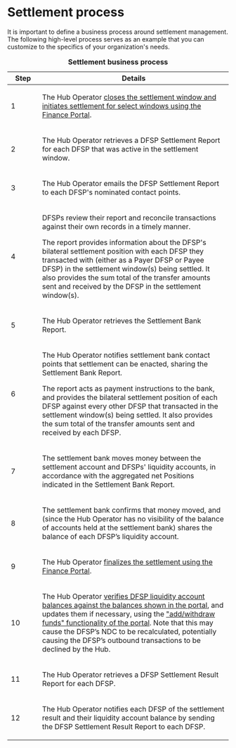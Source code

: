 # Settlement process

It is important to define a business process around settlement management. The following high-level process serves as an example that you can customize to the specifics of your organization's needs.

<table>
<caption><strong>Settlement business process</strong></caption>
<colgroup>
<col style="width: 14%" />
<col style="width: 85%" />
</colgroup>
<thead>
<tr class="header">
<th>Step</th>
<th>Details</th>
</tr>
</thead>
<tbody>
<tr class="odd">
<td><p>1</p></td>
<td><p>The Hub Operator <a href="settling.html">closes the settlement window and initiates settlement for select windows using the Finance Portal</a>.</p></td>
</tr>
<tr class="even">
<td><p>2</p></td>
<td><p>The Hub Operator retrieves a DFSP Settlement Report for each DFSP that was active in the settlement window.</p></td>
</tr>
<tr class="odd">
<td><p>3</p></td>
<td><p>The Hub Operator emails the DFSP Settlement Report to each DFSP's nominated contact points.</p></td>
</tr>
<tr class="even">
<td><p>4</p></td>
<td><p>DFSPs review their report and reconcile transactions against their own records in a timely manner.</p>
<p>The report provides information about the DFSP's bilateral settlement position with each DFSP they transacted with (either as a Payer DFSP or Payee DFSP) in the settlement window(s) being settled. It also provides the sum total of the transfer amounts sent and received by the DFSP in the settlement window(s).</p></td>
</tr>
<tr class="odd">
<td><p>5</p></td>
<td><p>The Hub Operator retrieves the Settlement Bank Report.</p></td>
</tr>
<tr class="even">
<td><p>6</p></td>
<td><p>The Hub Operator notifies settlement bank contact points that settlement can be enacted, sharing the Settlement Bank Report.</p><p>The report acts as payment instructions to the bank, and provides the bilateral settlement position of each DFSP against every other DFSP that transacted in the settlement window(s) being settled. It also provides the sum total of the transfer amounts sent and received by each DFSP.</p></td>
</tr>
<tr class="odd">
<td><p>7</p></td>
<td><p>The settlement bank moves money between the settlement account and DFSPs' liquidity accounts, in accordance with the aggregated net Positions indicated in the Settlement Bank Report.</p></td>
</tr>
<tr class="even">
<td><p>8</p></td>
<td><p>The settlement bank confirms that money moved, and (since the Hub Operator has no visibility of the balance of accounts held at the settlement bank) shares the balance of each DFSP’s liquidity account.</p></td>
</tr>
<tr class="odd">
<td><p>9</p></td>
<td><p>The Hub Operator <a href="settling.html">finalizes the settlement using the Finance Portal</a>.</p></td>
</tr>
<tr class="even">
<td><p>10</p></td>
<td><p>The Hub Operator <a href="monitoring-dfsp-financial-details.html">verifies DFSP liquidity account balances against the balances shown in the portal</a>, and updates them if necessary, using the <a href="recording-funds-in-out.html">"add/withdraw funds" functionality of the portal</a>. Note that this may cause the DFSP’s NDC to be recalculated, potentially causing the DFSP’s outbound transactions to be declined by the Hub.</p></td>
</tr>
<tr class="odd">
<td><p>11</p></td>
<td><p>The Hub Operator retrieves a DFSP Settlement Result Report for each DFSP.</p></td>
</tr>
<tr class="even">
<td><p>12</p></td>
<td><p>The Hub Operator notifies each DFSP of the settlement result and their liquidity account balance by sending the DFSP Settlement Result Report to each DFSP.</p></td>
</tr>
</tbody>
</table>